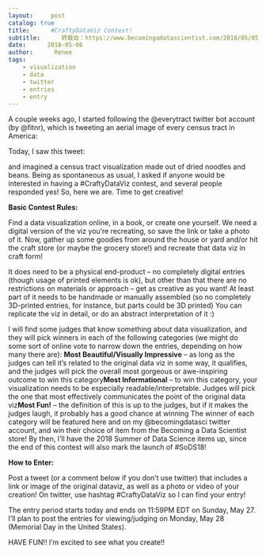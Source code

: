 ```yaml
---
layout:     post
catalog: true
title:      #CraftyDataViz Contest!
subtitle:      转载自：https://www.becomingadatascientist.com/2018/05/05/craftydataviz-contest/
date:      2018-05-06
author:      Renee
tags:
    - visualization
    - data
    - twitter
    - entries
    - entry
---
```


A couple weeks ago, I started following the @everytract twitter bot account (by @fitnr), which is tweeting an aerial image of every census tract in America:


Today, I saw this tweet:


and imagined a census tract visualization made out of dried noodles and beans. Being as spontaneous as usual, I asked if anyone would be interested in having a #CraftyDataViz contest, and several people responded yes! So, here we are. Time to get creative! 

**Basic Contest Rules:**

Find a data visualization online, in a book, or create one yourself. We need a digital version of the viz you’re recreating, so save the link or take a photo of it. Now, gather up some goodies from around the house or yard and/or hit the craft store (or maybe the grocery store!) and recreate that data viz in craft form!

It does need to be a physical end-product – no completely digital entries (though usage of printed elements is ok), but other than that there are no restrictions on materials or approach – get as creative as you want! At least part of it needs to be handmade or manually assembled (so no completely 3D-printed entries, for instance, but parts could be 3D printed) You can replicate the viz in detail, or do an abstract interpretation of it :)

I will find some judges that know something about data visualization, and they will pick winners in each of the following categories (we might do some sort of online vote to narrow down the entries, depending on how many there are):
**Most Beautiful/Visually Impressive** – as long as the judges can tell it’s related to the original data viz in some way, it qualifies, and the judges will pick the overall most gorgeous or awe-inspiring outcome to win this category**Most Informational** – to win this category, your visualization needs to be especially readable/interpretable. Judges will pick the one that most effectively communicates the point of the original data viz**Most Fun!** – the definition of this is up to the judges, but if it makes the judges laugh, it probably has a good chance at winning
The winner of each category will be featured here and on my @becomingdatasci twitter account, and win their choice of item from the Becoming a Data Scientist store! By then, I’ll have the 2018 Summer of Data Science items up, since the end of this contest will also mark the launch of #SoDS18!

**How to Enter:**

Post a tweet (or a comment below if you don’t use twitter) that includes a link or image of the original dataviz, as well as a photo or video of your creation! On twitter, use hashtag #CraftyDataViz so I can find your entry!

The entry period starts today and ends on 11:59PM EDT on Sunday, May 27. I’ll plan to post the entries for viewing/judging on Monday, May 28 (Memorial Day in the United States).

HAVE FUN!! I’m excited to see what you create!!
